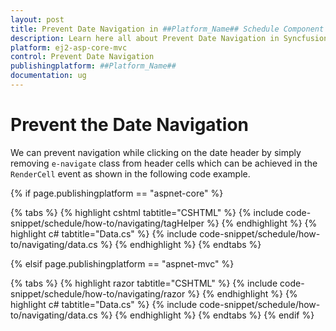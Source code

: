 ```yaml
---
layout: post
title: Prevent Date Navigation in ##Platform_Name## Schedule Component
description: Learn here all about Prevent Date Navigation in Syncfusion ##Platform_Name## Schedule component and more.
platform: ej2-asp-core-mvc
control: Prevent Date Navigation
publishingplatform: ##Platform_Name##
documentation: ug
---
```


# Prevent the Date Navigation

We can prevent navigation while clicking on the date header by simply removing `e-navigate` class from header cells which can be achieved in the `RenderCell` event as shown in the following code example.

{% if page.publishingplatform == "aspnet-core" %}

{% tabs %}
{% highlight cshtml tabtitle="CSHTML" %}
{% include code-snippet/schedule/how-to/navigating/tagHelper %}
{% endhighlight %}
{% highlight c# tabtitle="Data.cs" %}
{% include code-snippet/schedule/how-to/navigating/data.cs %}
{% endhighlight %}
{% endtabs %}

{% elsif page.publishingplatform == "aspnet-mvc" %}

{% tabs %}
{% highlight razor tabtitle="CSHTML" %}
{% include code-snippet/schedule/how-to/navigating/razor %}
{% endhighlight %}
{% highlight c# tabtitle="Data.cs" %}
{% include code-snippet/schedule/how-to/navigating/data.cs %}
{% endhighlight %}
{% endtabs %}
{% endif %}

